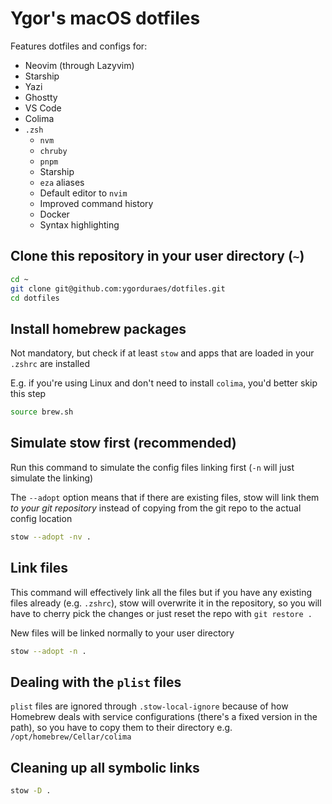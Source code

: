 # Ygor's macOS dotfiles

Features dotfiles and configs for:

- Neovim (through Lazyvim)
- Starship
- Yazi
- Ghostty
- VS Code
- Colima
- `.zsh`
  - `nvm`
  - `chruby`
  - `pnpm`
  - Starship
  - `eza` aliases
  - Default editor to `nvim`
  - Improved command history
  - Docker
  - Syntax highlighting

## Clone this repository in your user directory (`~`)

```bash
cd ~
git clone git@github.com:ygorduraes/dotfiles.git
cd dotfiles
```

## Install homebrew packages

Not mandatory, but check if at least `stow` and apps that are loaded in your `.zshrc` are installed

E.g. if you're using Linux and don't need to install `colima`, you'd better skip this step

```bash
source brew.sh
```

## Simulate stow first (recommended)

Run this command to simulate the config files linking first (`-n` will just simulate the linking)

The `--adopt` option means that if there are existing files, stow will link them *to your git repository* instead of copying from the git repo to the actual config location

```bash
stow --adopt -nv .
```

## Link files

This command will effectively link all the files but if you have any existing files already (e.g. `.zshrc`), stow will overwrite it in the repository, so you will have to cherry pick the changes or just reset the repo with `git restore .`

New files will be linked normally to your user directory

```bash
stow --adopt -n .
```

## Dealing with the `plist` files

`plist` files are ignored through `.stow-local-ignore` because of how Homebrew deals with service configurations (there's a fixed version in the path), so you have to copy them to their directory e.g. `/opt/homebrew/Cellar/colima`

## Cleaning up all symbolic links

```bash
stow -D .
```
